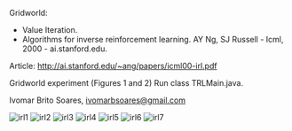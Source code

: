 
Gridworld:

- Value Iteration.
- Algorithms for inverse reinforcement learning.
AY Ng, SJ Russell - Icml, 2000 - ai.stanford.edu.

Article:
http://ai.stanford.edu/~ang/papers/icml00-irl.pdf

Gridworld experiment (Figures 1 and 2)
Run class TRLMain.java.


Ivomar Brito Soares, ivomarbsoares@gmail.com

![irl1](https://user-images.githubusercontent.com/33180566/32405201-66584008-c13f-11e7-91a3-67b773d82e76.PNG)
![irl2](https://user-images.githubusercontent.com/33180566/32405204-8fe0370a-c13f-11e7-82bc-c4c738cb3c3b.PNG)
![irl3](https://user-images.githubusercontent.com/33180566/32405207-a54ff832-c13f-11e7-87d4-6e227b410ea1.PNG)
![irl4](https://user-images.githubusercontent.com/33180566/32405210-cc15a9bc-c13f-11e7-9956-f09b802efbb3.PNG)
![irl5](https://user-images.githubusercontent.com/33180566/32405223-0294540c-c140-11e7-93bf-573947df7c8d.PNG)
![irl6](https://user-images.githubusercontent.com/33180566/32405227-23a66220-c140-11e7-8f61-2d42044e80da.PNG)
![irl7](https://user-images.githubusercontent.com/33180566/32405236-3e895fa2-c140-11e7-9dce-d7e0eae00fe1.PNG)

